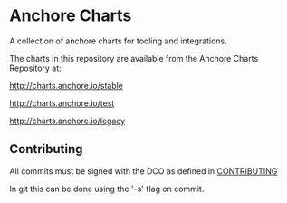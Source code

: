 # Anchore Charts

A collection of anchore charts for tooling and integrations.

The charts in this repository are available from the Anchore Charts Repository at:

http://charts.anchore.io/stable

http://charts.anchore.io/test

http://charts.anchore.io/legacy

## Contributing

All commits must be signed with the DCO as defined in [CONTRIBUTING](CONTRIBUTING.rst)

In git this can be done using the '-s' flag on commit.

